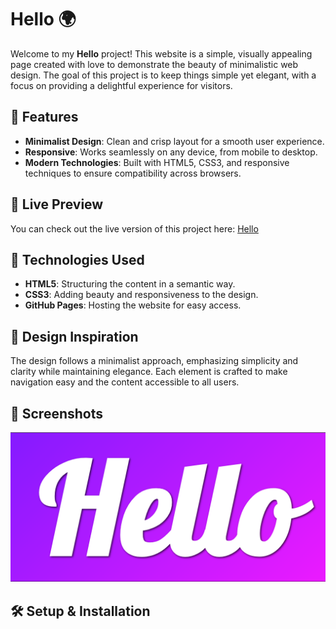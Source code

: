 # Hello 🌍

Welcome to my **Hello** project! This website is a simple, visually appealing page created with love to demonstrate the beauty of minimalistic web design. The goal of this project is to keep things simple yet elegant, with a focus on providing a delightful experience for visitors.

## 🌟 Features

- **Minimalist Design**: Clean and crisp layout for a smooth user experience.
- **Responsive**: Works seamlessly on any device, from mobile to desktop.
- **Modern Technologies**: Built with HTML5, CSS3, and responsive techniques to ensure compatibility across browsers.

## 🔗 Live Preview

You can check out the live version of this project here: [Hello](https://magdy246.github.io/Hello/)

## 🚀 Technologies Used

- **HTML5**: Structuring the content in a semantic way.
- **CSS3**: Adding beauty and responsiveness to the design.
- **GitHub Pages**: Hosting the website for easy access.

## 🎨 Design Inspiration

The design follows a minimalist approach, emphasizing simplicity and clarity while maintaining elegance. Each element is crafted to make navigation easy and the content accessible to all users.

## 📸 Screenshots

![Hello Project Screenshot](https://github.com/magdy246/Hello/raw/master/image.png)

## 🛠️ Setup & Installation
